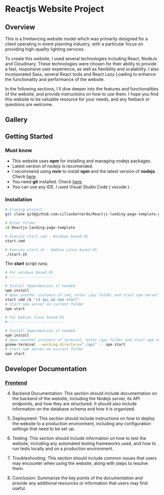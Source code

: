 # Reactjs Website Project

## Overview

This is a freelancing website model which was primarily designed for a client operating in event planning industry, with a particular focus on providing high-quality lighting services.

To create this website, I used several technologies including React, NodeJs and Cloudinary. These technologies were chosen for their ability to provide a fast, responsive user experience, as well as flexibility and scalability. I also incorporated Sass, several React tools and  React Lazy Loading to enhance the functionality and performance of the website.

In the following sections, I`ll dive deeper into the features and functionalities of the website, and provide instructions on how to use them. I hope you find this website to be valuable resource for your needs, and any feeback or questions are welcome.

## Gallery

## Getting Started

### Must know

* This website uses **npm** for installing and managing nodejs packages.
* Latest version of nodejs is recomended.
* I recommend using **nvm** to install **npm** and the latest version of **nodejs**. Check [here](https://github.com/nvm-sh/nvm).
* You need **git** installed. Check [here](https://git-scm.com/).
* You can use any IDE. I used Visual Studio Code ( vscode ).

### Installation

```bash
# Cloning project
git clone git@github.com:sillasbernardo/Reactjs-landing-page-template.git

# Enter folder
cd Reactjs-landing-page-template

# Execute start.cmd - Windows based OS
start.cmd

# Execute start.sh - Debian Linux based OS
./start.sh
```

The ***start*** script runs:

```bash
# For windows based OS
# --------------------

# Install dependencies if needed
npm install
# Open another instance of cmd, enter /api folder and start npm server
start cmd /k "cd api && npm start"
# Start npm server on current folder
npm start

# For Debian linux based OS
#--------------------------

# Install dependencies if needed
npm install
# Open another instance of terminal, enter /api folder and start npm server
gnome-terminal --working-directory="./api" -- npm start
# Start npm server on current folder
npm start
```

## Developer Documentation

### [Frontend](documentation/frontend/frontend.md)



4.	Backend Documentation: This section should include documentation on the backend of the website, including the Nodejs server, its API endpoints, and how they are structured. It should also include information on the database schema and how it is organized.

5.	Deployment: This section should include instructions on how to deploy the website to a production environment, including any configuration settings that need to be set up.

6.	Testing: This section should include information on how to test the website, including any automated testing frameworks used, and how to run tests locally and on a production environment.

7.	Troubleshooting: This section should include common issues that users may encounter when using the website, along with steps to resolve them.

8.	Conclusion: Summarize the key points of the documentation and provide any additional resources or information that users may find useful.
